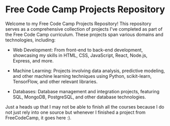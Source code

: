 # Free Code Camp Projects Repository
Welcome to my Free Code Camp Projects Repository! This repository serves as a comprehensive collection of projects I've completed as part of the Free Code Camp curriculum. These projects span various domains and technologies, including:

- Web Development: From front-end to back-end development, showcasing my skills in HTML, CSS, JavaScript, React, Node.js, Express, and more.

- Machine Learning: Projects involving data analysis, predictive modeling, and other machine learning techniques using Python, scikit-learn, TensorFlow, and other relevant libraries.

- Databases: Database management and integration projects, featuring SQL, MongoDB, PostgreSQL, and other database technologies.

Just a heads up that I may not be able to finish all the courses because I do not just rely into one source but whenever I finished a project from FreeCodeCamp, it goes here :).
